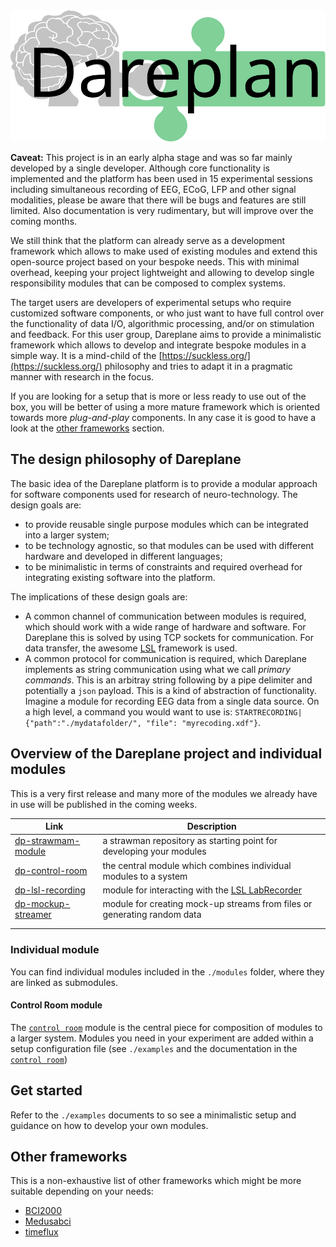 <!-- ![](./assets/single_dareplane_logo.svg) -->
<picture>
    <source srcset="./assets/single_dareplane_logo_white.svg"  media="(prefers-color-scheme: dark)">
    <img src="./assets/single_dareplane_logo.svg">
</picture>

**Caveat:** This project is in an early alpha stage and was so far mainly developed by a single developer. Although core functionality is implemented and the platform has been used in 15 experimental sessions including simultaneous recording of EEG, ECoG, LFP and other signal modalities, please be aware that there will be bugs and features are still limited. Also documentation is very rudimentary, but will improve over the coming months.

We still think that the platform can already serve as a development framework which allows to make used of existing modules and extend this open-source project based on your bespoke needs. This with minimal overhead, keeping your project lightweight and allowing to develop single responsibility modules that can be composed to complex systems.

The target users are developers of experimental setups who require customized software components, or who just want to have full control over the functionality of data I/O, algorithmic processing, and/or on stimulation and feedback. For this user group, Dareplane aims to provide a minimalistic framework which allows to develop and integrate bespoke modules in a simple way. It is a mind-child of the [https://suckless.org/](https://suckless.org/) philosophy and tries to adapt it in a pragmatic manner with research in the focus.

If you are looking for a setup that is more or less ready to use out of the box, you will be better of using a more mature framework which is oriented towards more _plug-and-play_ components. In any case it is good to have a look at the [other frameworks](#other-frameworks) section.

## The design philosophy of Dareplane

The basic idea of the Dareplane platform is to provide a modular approach for software components used for research of neuro-technology. The design goals are:

- to provide reusable single purpose modules which can be integrated into a larger system;
- to be technology agnostic, so that modules can be used with different hardware and developed in different languages;
- to be minimalistic in terms of constraints and required overhead for integrating existing software into the platform.

The implications of these design goals are:

- A common channel of communication between modules is required, which should work with a wide range of hardware and software. For Dareplane this is solved by using TCP sockets for communication. For data transfer, the awesome [LSL](https://labstreaminglayer.org/) framework is used.
- A common protocol for communication is required, which Dareplane implements as string communication using what we call _primary commands_. This is an arbitray string following by a pipe delimiter and potentially a `json` payload. This is a kind of abstraction of functionality. Imagine a module for recording EEG data from a single data source. On a high level, a command you would want to use is: `STARTRECORDING|{"path":"./mydatafolder/", "file": "myrecoding.xdf"}`.

## Overview of the Dareplane project and individual modules

This is a very first release and many more of the modules we already have in use will be published in the coming weeks.

| Link                                                               | Description                                                                                             |
| ------------------------------------------------------------------ | ------------------------------------------------------------------------------------------------------- |
| [dp-strawmam-module](https://github.com/bsdlab/dp-strawman-module) | a strawman repository as starting point for developing your modules                                     |
| [dp-control-room](https://github.com/bsdlab/dp-control-room)       | the central module which combines individual modules to a system                                        |
| [dp-lsl-recording](https://github.com/bsdlab/dp-lsl-recording)     | module for interacting with the [LSL LabRecorder](https://github.com/labstreaminglayer/App-LabRecorder) |
| [dp-mockup-streamer](https://github.com/bsdlab/dp-mockup-streamer) | module for creating mock-up streams from files or generating random data                                |
|                                                                    |                                                                                                         |
|                                                                    |                                                                                                         |

### Individual module

You can find individual modules included in the `./modules` folder, where they are linked as submodules.

#### Control Room module

The [`control room`](https://github.com/bsdlab/dp-control-room) module is the central piece for composition of modules to a larger system.
Modules you need in your experiment are added within a setup configuration file (see `./examples` and the documentation in the [`control room`](https://github.com/bsdlab/dp-control-room))

## Get started

Refer to the `./examples` documents to so see a minimalistic setup and guidance on how to develop
your own modules.

## Other frameworks

This is a non-exhaustive list of other frameworks which might be more suitable depending on your needs:

- [BCI2000](https://www.bci2000.org/)
- [Medusabci](https://www.medusabci.com/)
- [timeflux](https://timeflux.io/)
